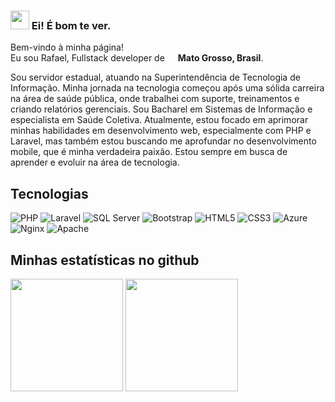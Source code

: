 ### <img src="https://emojis.slackmojis.com/emojis/images/1531849430/4246/blob-sunglasses.gif?1531849430" width="30"/> Ei! É bom te ver.

<p>Bem-vindo à minha página! </br> Eu sou Rafael, Fullstack developer de <img src="https://cdn-icons-png.flaticon.com/512/197/197386.png" width="13"/> <b>Mato Grosso, Brasil</b>.</p>
<p>
  Sou servidor estadual, atuando na Superintendência de Tecnologia de Informação. 
  Minha jornada na tecnologia começou após uma sólida carreira na área de saúde pública, onde trabalhei com suporte, treinamentos e criando relatórios gerenciais.
  Sou Bacharel em Sistemas de Informação e especialista em Saúde Coletiva. 
  Atualmente, estou focado em aprimorar minhas habilidades em desenvolvimento web, especialmente com PHP e Laravel, mas também estou buscando me aprofundar no desenvolvimento mobile, que é minha verdadeira paixão.
  Estou sempre em busca de aprender e evoluir na área de tecnologia.
</p>

## Tecnologias
<div>

![PHP](https://img.shields.io/badge/PHP-777BB4?style=flat&logo=php&logoColor=white)
![Laravel](https://img.shields.io/badge/Laravel-FF2D20?style=flat&logo=laravel&logoColor=white)
![SQL Server](https://img.shields.io/badge/SQL%20Server-CC2927?style=flat&logo=microsoft-sql-server&logoColor=white)
![Bootstrap](https://img.shields.io/badge/Bootstrap-563D7C?style=flat&logo=bootstrap&logoColor=white)
![HTML5](https://img.shields.io/badge/HTML5-E34F26?style=flat&logo=html5&logoColor=white)
![CSS3](https://img.shields.io/badge/CSS3-1572B6?style=flat&logo=css3&logoColor=white)
![Azure](https://img.shields.io/badge/Azure-0078D4?style=flat&logo=microsoft-azure&logoColor=white)
![Nginx](https://img.shields.io/badge/Nginx-009639?style=flat&logo=nginx&logoColor=white)
![Apache](https://img.shields.io/badge/Apache-D22128?style=flat&logo=apache&logoColor=white)


</div>

## Minhas estatísticas no github

<p> 
  <img loading="lazy" height="180em" src="https://github-readme-stats.vercel.app/api?username=rafaelfreba&show_icons=true&theme=gotham&include_all_commits=true&count_private=true"&include_all_commits=true/>
  <img loading="lazy" height="180em" src="https://github-readme-stats.vercel.app/api/top-langs/?username=rafaelfreba&layout=compact&langs_count=7&theme=gotham"/>  
</p>


          
          
          
          
          
          
          
          
          
          
          
          
          

          
          
          
          

          
          
          

          
          
          
          
          

